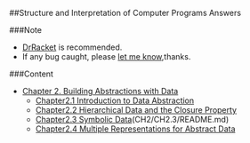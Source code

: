 ##Structure and Interpretation of Computer Programs Answers

###Note
- [DrRacket](http://download.racket-lang.org/) is recommended.
- If any bug caught, please [let me know](https://github.com/Soyn/sicp/issues/new),thanks.

###Content

- [Chapter 2.  Building Abstractions with Data](CH2/README.md)
  - [Chapter2.1 Introduction to Data Abstraction](CH2/CH2.1/README.md)
  - [Chapter2.2 Hierarchical Data and the Closure Property](CH2/CH2.2/README.md)
  - [Chapter2.3 Symbolic Data](CH2.3)(CH2/CH2.3/README.md)
  - [Chapter2.4 Multiple Representations for Abstract Data](CH2/CH2.4/README.md)
